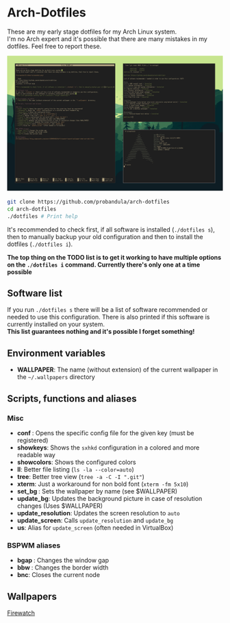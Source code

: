 # Arch-Dotfiles
These are my early stage dotfiles for my Arch Linux system.  
I'm no Arch expert and it's possible that there are many mistakes in my dotfiles. Feel free to report these.

![screenshot](/misc/screenshot.png)

```bash
git clone https://github.com/probandula/arch-dotfiles
cd arch-dotfiles
./dotfiles # Print help
```
It's recommended to check first, if all software is installed (`./dotfiles s`), then to manually backup your old configuration and then to install the dotfiles (`./dotfiles i`).

**The top thing on the TODO list is to get it working to have multiple options on the `./dotfiles i` command. Currently there's only one at a time possible**

## Software list
If you run `./dotfiles s` there will be a list of software recommended or needed to use this configuration.
There is also printed if this software is currently installed on your system.  
**This list guarantees nothing and it's possible I forget something!**

## Environment variables
* **WALLPAPER**: The name (without extension) of the current wallpaper in the `~/.wallpapers` directory

## Scripts, functions and aliases

### Misc
* **conf <key>**: Opens the specific config file for the given key (must be registered)
* **showkeys**: Shows the `sxhkd` configuration in a colored and more readable way
* **showcolors**: Shows the configured colors
* **ll**: Better file listing (`ls -la --color=auto`)
* **tree**: Better tree view (`tree -a -C -I ".git"`)
* **xterm**: Just a workaround for non bold font (`xterm -fm 5x10`)
* **set_bg <name>**: Sets the wallpaper by name (see $WALLPAPER)
* **update_bg**: Updates the background picture in case of resolution changes (Uses $WALLPAPER)
* **update_resolution**: Updates the screen resolution to `auto`
* **update_screen**: Calls `update_resolution` and `update_bg`
* **us**: Alias for `update_screen` (often needed in VirtualBox)

### BSPWM aliases
* **bgap <int>**: Changes the window gap
* **bbw <int>**: Changes the border width
* **bnc**: Closes the current node

## Wallpapers
[Firewatch](http://blog.camposanto.com/post/138965082204/firewatch-launch-wallpaper-when-we-redit-the)
